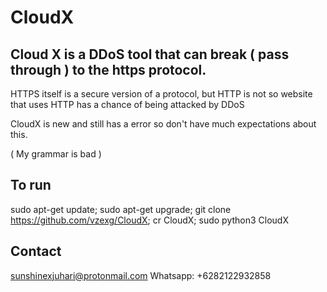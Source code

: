 # CloudX

## Cloud X is a DDoS tool that can break ( pass through ) to the https protocol.

HTTPS itself is a secure version of a protocol, but HTTP is not so website that uses HTTP has a chance of being attacked by DDoS

CloudX is new and still has a error so don't have much expectations about this.

( My grammar is bad )

## To run
sudo apt-get update; sudo apt-get upgrade; git clone https://github.com/vzexg/CloudX; cr CloudX; sudo python3 CloudX

## Contact
sunshinexjuhari@protonmail.com
Whatsapp: +6282122932858
